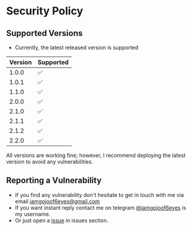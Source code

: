 # Security Policy

## Supported Versions

* Currently, the latest released version is supported

| Version | Supported          |
| ------- | ------------------ |
| 1.0.0   | :white_check_mark: |
| 1.0.1   | :white_check_mark: |
| 1.1.0   | :white_check_mark: |
| 2.0.0   | :white_check_mark: |
| 2.1.0   | :white_check_mark: |
| 2.1.1   | :white_check_mark: |
| 2.1.2   | :white_check_mark: |
| 2.2.0   | :white_check_mark: |

All versions are working fine; however, I recommend deploying the latest version to avoid any vulnerabilities.



## Reporting a Vulnerability

* If you find any vulnerability don't hesitate to get in touch with me via email iamgojoof6eyes@gmail.com
* If you want instant reply contact me on telegram [@iamgojoof6eyes](https://t.me/iamgojoof6eyes) is my username.
* Or just open a [issue](https://github.com/Gojo-Bots/Gojo_Satoru/issues/new) in issues section.
